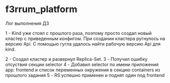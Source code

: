 # f3rrum_platform

Лог выполнения ДЗ

1 - Kind уже стоял с прошлого раза, поэтому просто создал новый кластер с приведенным конфигом.
При создании кластера ругнулось на версию Api. С помощью гугла удалось найти рабочую версию Api для kind.

2 - Создал кластер и развернул Replica-Set. 
3 - Получил ошибку отсуствия секции selector
4 - Добавил selector по имени приложения app: frontend и список переменных окружения в секцию containers из прошлого задания
5 - RS успешно применен и поднят один под frontend